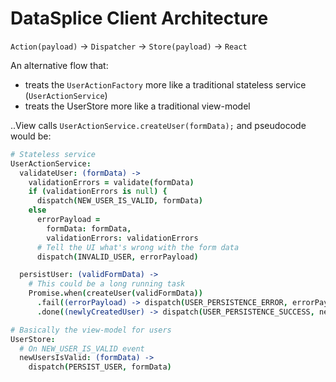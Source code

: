 # DataSplice Client Architecture

`Action(payload)` -> `Dispatcher` -> `Store(payload)` -> `React`


An alternative flow that:

- treats the `UserActionFactory` more like a traditional stateless service (`UserActionService`)
- treats the UserStore more like a traditional view-model

..View calls `UserActionService.createUser(formData);` and pseudocode would be:

```coffeescript
# Stateless service
UserActionService:
  validateUser: (formData) ->
    validationErrors = validate(formData)
    if (validationErrors is null) {
      dispatch(NEW_USER_IS_VALID, formData)
    else
      errorPayload =
        formData: formData,
        validationErrors: validationErrors
      # Tell the UI what's wrong with the form data
      dispatch(INVALID_USER, errorPayload)

  persistUser: (validFormData) ->
    # This could be a long running task
    Promise.when(createUser(validFormData))
      .fail((errorPayload) -> dispatch(USER_PERSISTENCE_ERROR, errorPayload))
      .done((newlyCreatedUser) -> dispatch(USER_PERSISTENCE_SUCCESS, newlyCreatedUser))

# Basically the view-model for users
UserStore:
  # On NEW_USER_IS_VALID event
  newUsersIsValid: (formData) ->
    dispatch(PERSIST_USER, formData)
```
